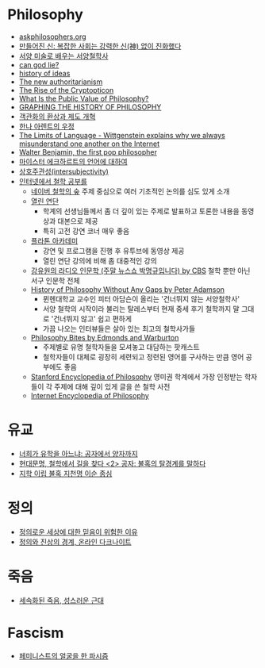 Philosophy
==========
* [askphilosophers.org](http://www.askphilosophers.org/)
* [만들어진 신: 복잡한 사회는 강력한 신(神) 없이 진화했다](http://ppss.kr/archives/38486)
* [서양 미술로 배우는 서양철학사](http://blog.naver.com/shebchenco/220324371327)
* [can god lie?](http://aeon.co/magazine/philosophy/how-science-made-an-honest-man-of-god/)
* [history of ideas](http://www.bbc.co.uk/programmes/articles/3vVjcY47k2p5Wsnj3ZFHV5W/a-history-of-ideas)
* [The new authoritarianism](http://www.voxeu.org/article/new-authoritarianism)
* [The Rise of the Cryptopticon](http://www.iasc-culture.org/THR/THR_article_2015_Spring_Vaidhyanathan.php)
* [What Is the Public Value of Philosophy?](http://www.huffingtonpost.com/keith-m-parsons/what-is-the-public-value-of-philosophy_b_7018022.html)
* [GRAPHING THE HISTORY OF PHILOSOPHY](http://www.coppelia.io/2012/06/graphing-the-history-of-philosophy/)
* [객관화의 환상과 제도 개혁](http://ppss.kr/archives/48544)
* [한나 아렌트의 우정](http://ppss.kr/archives/48637)
* [The Limits of Language - Wittgenstein explains why we always misunderstand one another on the Internet](http://www.slate.com/articles/life/classes/2015/09/take_a_wittgenstein_class_he_explains_the_problems_of_translating_language.html)
* [Walter Benjamin, the first pop philosopher](http://www.newstatesman.com/culture/books/2015/10/walter-benjamin-first-pop-philosopher)
* [마이스터 에크하르트의 언어에 대하여](http://www.gosinga.net/archives/2134)
* [상호주관성(intersubjectivity)](http://snacker.hankyung.com/worker/5875)
* [인터넷에서 철학 공부를](http://clien.net/cs2/bbs/board.php?bo_table=lecture&wr_id=332807)
  * [네이버 철학의 숲](http://m.navercast.naver.com/mobile_card_list.nhn?cid=87&category_id=87) 주제 중심으로 여러 기초적인 논의를 심도 있게 소개
  * [열린 연단](http://m.openlectures.naver.com)
    * 학계의 선생님들께서 좀 더 깊이 있는 주제로 발표하고 토론한 내용을 동영상과 대본으로 제공
    * 특히 고전 강연 코너 매우 좋음
  * [플라톤 아카데미](https://youtu.be/NFSLQXGzbyg)
    * 강연 및 프로그램을 진행 후 유투브에 동영상 제공
    * 열린 연단 강의에 비해 좀 대중적인 강의
  * [강유원의 라디오 인문학 (주말 뉴스쇼 박명규입니다) by CBS](https://itun.es/us/fc6yI.c) 철학 뿐만 아닌 서구 인문학 전체
  * [History of Philosophy Without Any Gaps by Peter Adamson](https://itun.es/us/FpeQx.c)
    * 뮌헨대학교 교수인 피터 아담슨이 올리는 '건너뛰지 않는 서양철학사'
    * 서양 철학의 시작이라 불리는 탈레스부터 현재 중세 후기 철학까지 말 그대로 '건너뛰지 않고' 쉽고 편하게
    * 가끔 나오는 인터뷰들은 살아 있는 최고의 철학사가들
  * [Philosophy Bites by Edmonds and Warburton](https://itun.es/us/fBIup.c)
    * 주제별로 유명 철학자들을 모셔놓고 대담하는 팟캐스트
    * 철학자들이 대체로 굉장히 세련되고 정련된 영어를 구사하는 만큼 영어 공부에도 좋음
  * [Stanford Encyclopedia of Philosophy](http://plato.stanford.edu/) 영미권 학계에서 가장 인정받는 학자들이 각 주제에 대해 깊이 있게 글을 쓴 철학 사전
  * [Internet Encyclopedia of Philosophy](http://www.iep.utm.edu/)

# 유교
* [너희가 유학을 아느냐: 공자에서 양자까지](http://slownews.kr/42395)
* [현대문명, 철학에서 길을 찾다 <2> 공자: 불혹의 탈경계를 말하다](http://cafe.daum.net/lalastrada/RkSS/3?q=%B0%F8%C0%DA%BD%C3%B4%EB%C6%F2%B1%D5%BC%F6%B8%ED&re=1)
* [지학 이립 불혹 지천명 이순 종심](http://blog.naver.com/klk1104/100061258239)

# 정의
* [정의로운 세상에 대한 믿음이 위험한 이유](http://www.huffingtonpost.kr/dongseon-chang/story_b_7003282.html)
* [정의와 진상의 경계, 온라인 다크나이트](http://ppss.kr/archives/44094)

# 죽음
* [세속화된 죽음, 성스러운 근대](http://www.huffingtonpost.kr/ilyeong-jeong/story_b_7441748.html)

# Fascism
* [페미니스트의 얼굴을 한 파시즘](http://ppss.kr/archives/36574)
